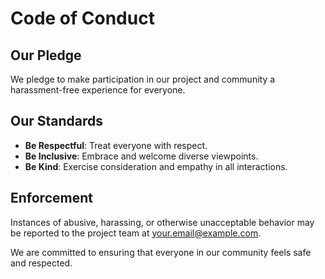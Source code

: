 # Code of Conduct

## Our Pledge
We pledge to make participation in our project and community a harassment-free experience for everyone.

## Our Standards
- **Be Respectful**: Treat everyone with respect.
- **Be Inclusive**: Embrace and welcome diverse viewpoints.
- **Be Kind**: Exercise consideration and empathy in all interactions.

## Enforcement
Instances of abusive, harassing, or otherwise unacceptable behavior may be reported to the project team at [your.email@example.com](mailto:your.email@example.com).

We are committed to ensuring that everyone in our community feels safe and respected.
